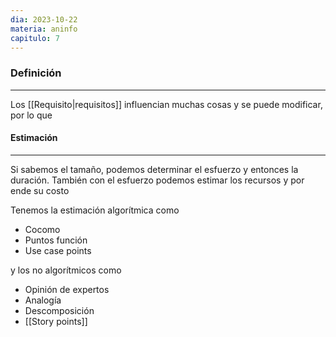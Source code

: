 ```yaml
---
dia: 2023-10-22
materia: aninfo
capitulo: 7
---
```

### Definición
---
Los [[Requisito|requisitos]] influencian muchas cosas y se puede modificar, por lo que 

#### Estimación
---
Si sabemos el tamaño, podemos determinar el esfuerzo y entonces la duración. También con el esfuerzo podemos estimar los recursos y por ende su costo

Tenemos la estimación algorítmica como
* Cocomo
* Puntos función
* Use case points

y los no algorítmicos como
* Opinión de expertos
* Analogía
* Descomposición
* [[Story points]]